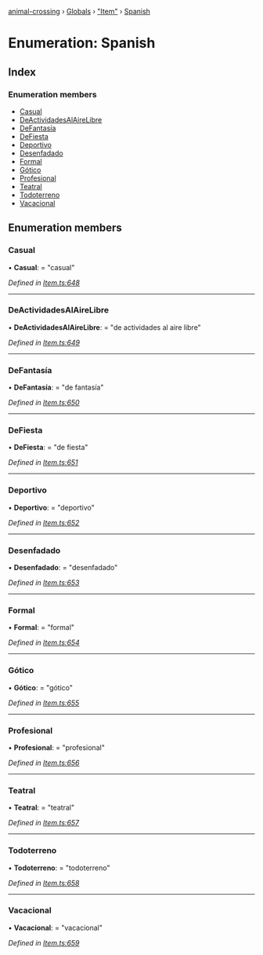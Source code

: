 [animal-crossing](../README.md) › [Globals](../globals.md) › ["Item"](../modules/_item_.md) › [Spanish](_item_.spanish.md)

# Enumeration: Spanish

## Index

### Enumeration members

* [Casual](_item_.spanish.md#casual)
* [DeActividadesAlAireLibre](_item_.spanish.md#deactividadesalairelibre)
* [DeFantasía](_item_.spanish.md#defantasía)
* [DeFiesta](_item_.spanish.md#defiesta)
* [Deportivo](_item_.spanish.md#deportivo)
* [Desenfadado](_item_.spanish.md#desenfadado)
* [Formal](_item_.spanish.md#formal)
* [Gótico](_item_.spanish.md#gótico)
* [Profesional](_item_.spanish.md#profesional)
* [Teatral](_item_.spanish.md#teatral)
* [Todoterreno](_item_.spanish.md#todoterreno)
* [Vacacional](_item_.spanish.md#vacacional)

## Enumeration members

###  Casual

• **Casual**: = "casual"

*Defined in [Item.ts:648](https://github.com/Norviah/animal-crossing/blob/3d769dc/module/types/Item.ts#L648)*

___

###  DeActividadesAlAireLibre

• **DeActividadesAlAireLibre**: = "de actividades al aire libre"

*Defined in [Item.ts:649](https://github.com/Norviah/animal-crossing/blob/3d769dc/module/types/Item.ts#L649)*

___

###  DeFantasía

• **DeFantasía**: = "de fantasía"

*Defined in [Item.ts:650](https://github.com/Norviah/animal-crossing/blob/3d769dc/module/types/Item.ts#L650)*

___

###  DeFiesta

• **DeFiesta**: = "de fiesta"

*Defined in [Item.ts:651](https://github.com/Norviah/animal-crossing/blob/3d769dc/module/types/Item.ts#L651)*

___

###  Deportivo

• **Deportivo**: = "deportivo"

*Defined in [Item.ts:652](https://github.com/Norviah/animal-crossing/blob/3d769dc/module/types/Item.ts#L652)*

___

###  Desenfadado

• **Desenfadado**: = "desenfadado"

*Defined in [Item.ts:653](https://github.com/Norviah/animal-crossing/blob/3d769dc/module/types/Item.ts#L653)*

___

###  Formal

• **Formal**: = "formal"

*Defined in [Item.ts:654](https://github.com/Norviah/animal-crossing/blob/3d769dc/module/types/Item.ts#L654)*

___

###  Gótico

• **Gótico**: = "gótico"

*Defined in [Item.ts:655](https://github.com/Norviah/animal-crossing/blob/3d769dc/module/types/Item.ts#L655)*

___

###  Profesional

• **Profesional**: = "profesional"

*Defined in [Item.ts:656](https://github.com/Norviah/animal-crossing/blob/3d769dc/module/types/Item.ts#L656)*

___

###  Teatral

• **Teatral**: = "teatral"

*Defined in [Item.ts:657](https://github.com/Norviah/animal-crossing/blob/3d769dc/module/types/Item.ts#L657)*

___

###  Todoterreno

• **Todoterreno**: = "todoterreno"

*Defined in [Item.ts:658](https://github.com/Norviah/animal-crossing/blob/3d769dc/module/types/Item.ts#L658)*

___

###  Vacacional

• **Vacacional**: = "vacacional"

*Defined in [Item.ts:659](https://github.com/Norviah/animal-crossing/blob/3d769dc/module/types/Item.ts#L659)*
